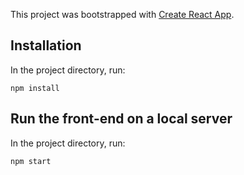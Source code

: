 This project was bootstrapped with [Create React App](https://github.com/facebook/create-react-app).

## Installation

In the project directory, run:

`npm install`

## Run the front-end on a local server

In the project directory, run:

`npm start`
